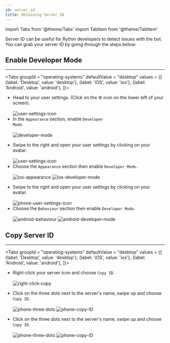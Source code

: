 ```yaml
---
id: server_id
title: Obtaining Server ID
---
```


import Tabs from '@theme/Tabs'
import TabItem from '@theme/TabItem'

Server ID can be useful for Rythm developers to detect issues with the bot. You can grab your server ID by going through the steps below:

## Enable Developer Mode
---
<Tabs
  groupId = "operating-systems"
  defaultValue = "desktop"
  values = {[
    {label: 'Desktop', value: 'desktop'},
    {label: 'iOS', value: 'ios'},
    {label: 'Android', value: 'android'},
  ]}>
  <TabItem value = 'desktop'>
    <ul>
      <li>Head to your user settings. (Click on the ⚙️ icon on the lower left of your screen).</li><br/>
      <img src="/docs/img/docs/server-id/user-settings-icon.png" alt="user-settings-icon"/>
      <li>In the <code>Appearance</code> section, enable <code>Developer Mode</code>.</li><br/>
      <img src="/docs/img/docs/server-id/developer-mode.png" alt="developer-mode"/>
    </ul>
  </TabItem>
  <TabItem value = 'ios'>
    <ul>
      <li>Swipe to the right and open your user settings by clicking on your avatar.</li><br/>
      <img src="/docs/img/docs/server-id/phone-user-settings-icon.png" alt="user-settings-icon"/>
      <li>Choose the <code>Appearance</code> section then enable <code>Developer Mode</code>.</li><br/>
      <img src="/docs/img/docs/server-id/ios-appearance.png" alt="ios-appearance"/>
      <img src="/docs/img/docs/server-id/ios-developer-mode.png" alt="ios-developer-mode"/>
    </ul>
  </TabItem>
  <TabItem value = 'android'>
    <ul>
      <li>Swipe to the right and open your user settings by clicking on your avatar.</li><br/>
      <img src="/docs/img/docs/server-id/phone-user-settings-icon.png" alt="phone-user-settings-icon"/>
      <li>Choose the <code>Behaviour</code> section then enable <code>Developer Mode</code>.</li><br/>
      <img src="/docs/img/docs/server-id/android-behaviour.png" alt="android-behaviour"/>
      <img src="/docs/img/docs/server-id/android-developer-mode.png" alt="android-developer-mode"/>
    </ul>
  </TabItem>
</Tabs>

## Copy Server ID
---
<Tabs
  groupId = "operating-systems"
  defaultValue = "desktop"
  values = {[
    {label: 'Desktop', value: 'desktop'},
    {label: 'iOS', value: 'ios'},
    {label: 'Android', value: 'android'},
  ]}>
  <TabItem value = 'desktop'>
  <ul>
    <li>Right-click your server icon and choose <code>Copy ID</code>.</li><br/>
    <img src="/docs/img/docs/server-id/right-click-copy.gif" alt="right-click-copy"/>
  </ul>
  </TabItem>
  <TabItem value = 'ios'>
    <ul>
      <li>Click on the three dots next to the server's name, swipe up and choose <code>Copy ID</code>.</li><br/>
      <img src="/docs/img/docs/server-id/phone-three-dots.png" alt="phone-three-dots"/>
      <img src="/docs/img/docs/server-id/phone-copy-ID.png" alt="phone-copy-ID"/>
    </ul>
  </TabItem>
  <TabItem value = 'android'>
    <ul>
      <li>Click on the three dots next to the server's name, swipe up and choose <code>Copy ID</code>.</li><br/>
      <img src="/docs/img/docs/server-id/phone-three-dots.png" alt="phone-three-dots"/>
      <img src="/docs/img/docs/server-id/phone-copy-ID.png" alt="phone-copy-ID"/>
    </ul>
  </TabItem>

</Tabs>
